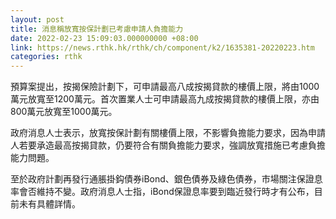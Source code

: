 ```yaml
---
layout: post
title: 消息稱放寬按保計劃已考慮申請人負擔能力
date: 2022-02-23 15:09:03.000000000 +08:00
link: https://news.rthk.hk/rthk/ch/component/k2/1635381-20220223.htm
categories: rthk
---
```


預算案提出，按揭保險計劃下，可申請最高八成按揭貸款的樓價上限，將由1000萬元放寬至1200萬元。首次置業人士可申請最高九成按揭貸款的樓價上限，亦由800萬元放寬至1000萬元。

政府消息人士表示，放寬按保計劃有關樓價上限，不影響負擔能力要求，因為申請人若要承造最高按揭貸款，仍要符合有關負擔能力要求，強調放寬措施已考慮負擔能力問題。

至於政府計劃再發行通脹掛鈎債券iBond、銀色債券及綠色債券，市場關注保證息率會否維持不變。政府消息人士指，iBond保證息率要到臨近發行時才有公布，目前未有具體詳情。
